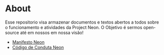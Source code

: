 # About

Esse repositorio visa armazenar documentos e textos abertos a todos sobre o funcionamento e atividades da Project Neon. O Objetivo é sermos open-source até em nossos em nossa visão!


- [Manifesto Neon]()
- [Código de Conduta Neon](codigo-de-conduta)
